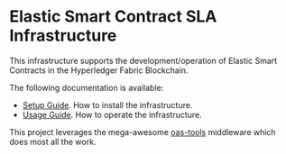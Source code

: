 # Elastic Smart Contract SLA Infrastructure

This infrastructure supports the development/operation of Elastic Smart Contracts in the Hyperledger Fabric Blockchain.

The following documentation is available:

- [Setup Guide](./docs/setup.md). How to install the infrastructure.
- [Usage Guide](./docs/usage.md). How to operate the infrastructure.


This project leverages the mega-awesome [oas-tools](https://github.com/isa-group/oas-tools) middleware which does most all the work.
